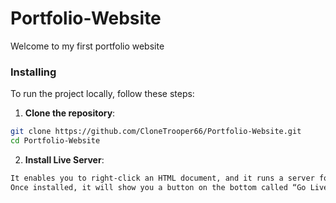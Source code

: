 # Portfolio-Website

Welcome to my first portfolio website

### Installing

To run the project locally, follow these steps:

1. **Clone the repository**:

```bash
git clone https://github.com/CloneTrooper66/Portfolio-Website.git
cd Portfolio-Website
```

2. **Install Live Server**:

```bash
It enables you to right-click an HTML document, and it runs a server for you and opens a browser window with the file in it. Any changes you make to the file causes the browser to reload and you can immediately see them
Once installed, it will show you a button on the bottom called “Go Live”. Press it and you have a Live Server.
```

